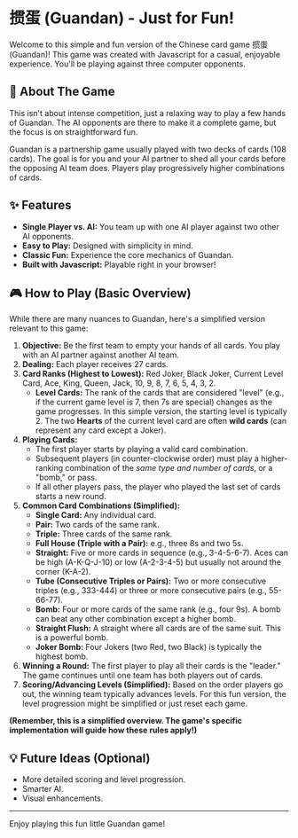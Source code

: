 # 掼蛋 (Guandan) - Just for Fun!

Welcome to this simple and fun version of the Chinese card game 掼蛋 (Guandan)! This game was created with Javascript for a casual, enjoyable experience. You'll be playing against three computer opponents.

## 🌟 About The Game

This isn't about intense competition, just a relaxing way to play a few hands of Guandan. The AI opponents are there to make it a complete game, but the focus is on straightforward fun.

Guandan is a partnership game usually played with two decks of cards (108 cards). The goal is for you and your AI partner to shed all your cards before the opposing AI team does. Players play progressively higher combinations of cards.

## ✨ Features

* **Single Player vs. AI:** You team up with one AI player against two other AI opponents.
* **Easy to Play:** Designed with simplicity in mind.
* **Classic Fun:** Experience the core mechanics of Guandan.
* **Built with Javascript:** Playable right in your browser!

## 🎮 How to Play (Basic Overview)

While there are many nuances to Guandan, here's a simplified version relevant to this game:

1.  **Objective:** Be the first team to empty your hands of all cards. You play with an AI partner against another AI team.
2.  **Dealing:** Each player receives 27 cards.
3.  **Card Ranks (Highest to Lowest):** Red Joker, Black Joker, Current Level Card, Ace, King, Queen, Jack, 10, 9, 8, 7, 6, 5, 4, 3, 2.
    * **Level Cards:** The rank of the cards that are considered "level" (e.g., if the current game level is 7, then 7s are special) changes as the game progresses. In this simple version, the starting level is typically 2. The two **Hearts** of the current level card are often **wild cards** (can represent any card except a Joker).
4.  **Playing Cards:**
    * The first player starts by playing a valid card combination.
    * Subsequent players (in counter-clockwise order) must play a higher-ranking combination of the *same type and number of cards*, or a "bomb," or pass.
    * If all other players pass, the player who played the last set of cards starts a new round.
5.  **Common Card Combinations (Simplified):**
    * **Single Card:** Any individual card.
    * **Pair:** Two cards of the same rank.
    * **Triple:** Three cards of the same rank.
    * **Full House (Triple with a Pair):** e.g., three 8s and two 5s.
    * **Straight:** Five or more cards in sequence (e.g., 3-4-5-6-7). Aces can be high (A-K-Q-J-10) or low (A-2-3-4-5) but usually not around the corner (K-A-2).
    * **Tube (Consecutive Triples or Pairs):** Two or more consecutive triples (e.g., 333-444) or three or more consecutive pairs (e.g., 55-66-77).
    * **Bomb:** Four or more cards of the same rank (e.g., four 9s). A bomb can beat any other combination except a higher bomb.
    * **Straight Flush:** A straight where all cards are of the same suit. This is a powerful bomb.
    * **Joker Bomb:** Four Jokers (two Red, two Black) is typically the highest bomb.
6.  **Winning a Round:** The first player to play all their cards is the "leader." The game continues until one team has both players out of cards.
7.  **Scoring/Advancing Levels (Simplified):** Based on the order players go out, the winning team typically advances levels. For this fun version, the level progression might be simplified or just reset each game.

**(Remember, this is a simplified overview. The game's specific implementation will guide how these rules apply!)**

## 💡 Future Ideas (Optional)

* More detailed scoring and level progression.
* Smarter AI.
* Visual enhancements.

---

Enjoy playing this fun little Guandan game!